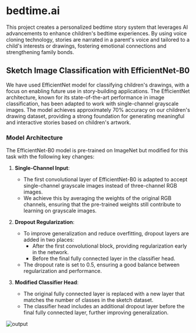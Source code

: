 # bedtime.ai
This project creates a personalized bedtime story system that leverages AI advancements to enhance children's bedtime experiences. By using voice cloning technology, stories are narrated in a parent's voice and tailored to a child's interests or drawings, fostering emotional connections and strengthening family bonds.



## Sketch Image Classification with EfficientNet-B0

We have used EfficientNet model for classifying children's drawings, with a focus on enabling future use in story-building applications. The EfficientNet architecture, known for its state-of-the-art performance in image classification, has been adapted to work with single-channel grayscale images. The model achieves approximately 70% accuracy on our children's drawing dataset, providing a strong foundation for generating meaningful and interactive stories based on children's artwork.

### Model Architecture

The EfficientNet-B0 model is pre-trained on ImageNet but modified for this task with the following key changes:

1. **Single-Channel Input**: 
   - The first convolutional layer of EfficientNet-B0 is adapted to accept single-channel grayscale images instead of three-channel RGB images.
   - We achieve this by averaging the weights of the original RGB channels, ensuring that the pre-trained weights still contribute to learning on grayscale images.

2. **Dropout Regularization**:
   - To improve generalization and reduce overfitting, dropout layers are added in two places:
     - After the first convolutional block, providing regularization early in the network.
     - Before the final fully connected layer in the classifier head.
   - The dropout rate is set to 0.5, ensuring a good balance between regularization and performance.

3. **Modified Classifier Head**:
   - The original fully connected layer is replaced with a new layer that matches the number of classes in the sketch dataset.
   - The classifier head includes an additional dropout layer before the final fully connected layer, further improving generalization.

![output](https://github.com/user-attachments/assets/e2af402b-4446-45e6-93d0-92c8b169fbe9)
